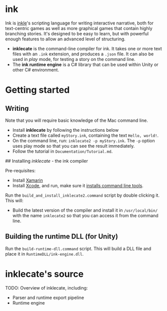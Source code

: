 # ink

Ink is [inkle](http://www.inklestudios.com/)'s scripting language for writing interactive narrative, both for text-centric games as well as more graphical games that contain highly branching stories. It's designed to be easy to learn, but with powerful enough features to allow an advanced level of structuring.

 * **inklecate** is the command-line compiler for ink. It takes one or more text files with an `.ink` extension, and produces a `.json` file. It can also be used in *play* mode, for testing a story on the command line.
 * The **ink runtime engine** is a C# library that can be used within Unity or other C# environment.


# Getting started

## Writing

Note that you will require basic knowledge of the Mac command line.

 * Install **inklecate** by following the instructions below
 * Create a text file called `myStory.ink`, containing the text `Hello, world!`.
 * On the command line, run: `inklecate2 -p myStory.ink`. The `-p` option uses play mode so that you can see the result immediately.
 * Follow the tutorial in `Documentation/Tutorial.md`.

## Installing *inklecate* - the ink compiler

Pre-requisites:

 * Install [Xamarin](https://xamarin.com/download)
 * Install [Xcode](https://itunes.apple.com/app/xcode/id497799835), and run, make sure it [installs command line tools](http://stackoverflow.com/questions/9329243/xcode-4-4-and-later-install-command-line-tools).

Run the `build_and_install_inklecate2.command` script by double clicking it. This will:

 - Build the latest version of the compiler and install it in `/usr/local/bin/` with the name `inklecate2` so that you can access it from the command line.

 
## Building the runtime DLL (for Unity)

Run the `build-runtime-dll.command` script. This will build a DLL file and place it in `RuntimeDLL/ink-engine.dll`.

# inklecate's source

TODO: Overview of inklecate, including:

 * Parser and runtime export pipeline
 * Runtime engine